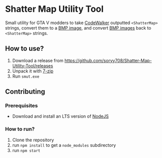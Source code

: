 # Shatter Map Utility Tool

Small utility for GTA V modders to take [CodeWalker](https://github.com/dexyfex/CodeWalker) outputted `<ShatterMap>` strings, convert them to a [BMP image](https://en.wikipedia.org/wiki/BMP_file_format), and convert [BMP images](https://en.wikipedia.org/wiki/BMP_file_format) back to `<ShatterMap>` strings.

## How to use?

1. Download a release from https://github.com/soryy708/Shatter-Map-Utility-Tool/releases
2. Unpack it with [7-zip](https://www.7-zip.org/)
3. Run `smut.exe`

## Contributing

### Prerequisites

* Download and install an LTS version of [NodeJS](https://nodejs.org/en/)

### How to run?

1. Clone the repository
2. run `npm install` to get a `node_modules` subdirectory
3. run `npm start`
